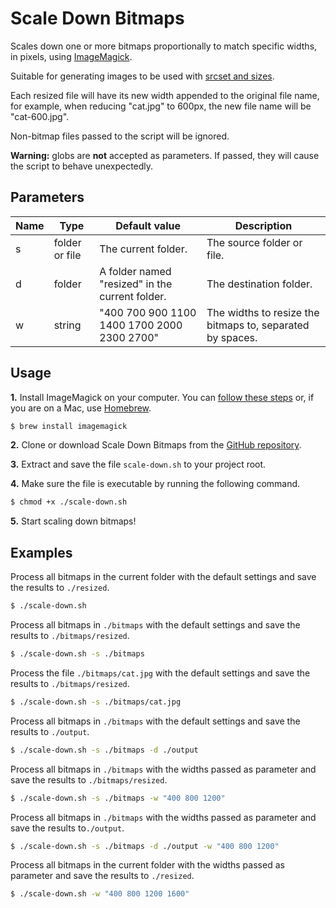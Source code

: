 # Scale Down Bitmaps

Scales down one or more bitmaps proportionally to match specific widths, in pixels, using [ImageMagick](https://www.imagemagick.org/).

Suitable for generating images to be used with [srcset and sizes](https://ericportis.com/posts/2014/srcset-sizes/).

Each resized file will have its new width appended to the original file name, for example, when reducing "cat.jpg" to 600px, the new file name will be "cat-600.jpg".

Non-bitmap files passed to the script will be ignored.

**Warning:** globs are **not** accepted as parameters. If passed, they will cause the script to behave unexpectedly.

## Parameters

| Name | Type | Default value | Description |
|---|---|---|---|
| s | folder or file | The current folder. | The source folder or file. |
| d | folder | A folder named "resized" in the current folder. | The destination folder. |
| w | string | "400 700 900 1100 1400 1700 2000 2300 2700" | The widths to resize the bitmaps to, separated by spaces. |


## Usage

**1.** Install ImageMagick on your computer. You can [follow these steps](http://imagemagick.org/script/download.php) or, if you are on a Mac, use [Homebrew](https://brew.sh/index.html).

```sh
$ brew install imagemagick
```

**2.** Clone or download Scale Down Bitmaps from the [GitHub repository](https://github.com/leofavre/scale-down-bitmaps.git).

**3.** Extract and save the file `scale-down.sh` to your project root.

**4.** Make sure the file is executable by running the following command.

```sh
$ chmod +x ./scale-down.sh
```

**5.** Start scaling down bitmaps!


## Examples

Process all bitmaps in the current folder with the default settings and save the results to `./resized`.

```sh
$ ./scale-down.sh
```

Process all bitmaps in `./bitmaps` with the default settings and save the results to `./bitmaps/resized`.

```sh
$ ./scale-down.sh -s ./bitmaps
```

Process the file `./bitmaps/cat.jpg` with the default settings and save the results to `./bitmaps/resized`.

```sh
$ ./scale-down.sh -s ./bitmaps/cat.jpg
```

Process all bitmaps in `./bitmaps` with the default settings and save the results to `./output`.

```sh
$ ./scale-down.sh -s ./bitmaps -d ./output
```

Process all bitmaps in `./bitmaps` with the widths passed as parameter and save the results to `./bitmaps/resized`.

```sh
$ ./scale-down.sh -s ./bitmaps -w "400 800 1200"
```

Process all bitmaps in `./bitmaps` with the widths passed as parameter and save the results to`./output`.

```sh
$ ./scale-down.sh -s ./bitmaps -d ./output -w "400 800 1200"
```

Process all bitmaps in the current folder with the widths passed as parameter and save the results to `./resized`.

```sh
$ ./scale-down.sh -w "400 800 1200 1600"
```
